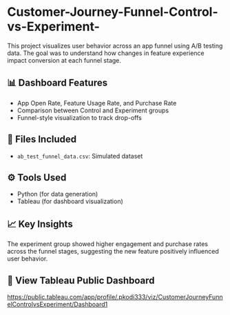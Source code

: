 # Customer-Journey-Funnel-Control-vs-Experiment-

This project visualizes user behavior across an app funnel using A/B testing data. The goal was to understand how changes in feature experience impact conversion at each funnel stage.

## 📊 Dashboard Features
- App Open Rate, Feature Usage Rate, and Purchase Rate
- Comparison between Control and Experiment groups
- Funnel-style visualization to track drop-offs

## 📁 Files Included
- `ab_test_funnel_data.csv`: Simulated dataset

## ⚙️ Tools Used
- Python (for data generation)
- Tableau (for dashboard visualization)

## 📈 Key Insights
The experiment group showed higher engagement and purchase rates across the funnel stages, suggesting the new feature positively influenced user behavior.

## 🔗 View Tableau Public Dashboard
https://public.tableau.com/app/profile/.pkodi333/viz/CustomerJourneyFunnelControlvsExperiment/Dashboard1
